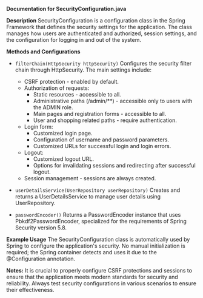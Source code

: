 **Documentation for SecurityConfiguration.java**

**Description** SecurityConfiguration is a configuration class in the Spring Framework that defines the security settings for the application. The class manages how users are authenticated and authorized, session settings, and the configuration for logging in and out of the system.

**Methods and Configurations**

- `filterChain(HttpSecurity httpSecurity)` Configures the security filter chain through HttpSecurity. The main settings include:
    
    - CSRF protection - enabled by default.
    - Authorization of requests:
        - Static resources - accessible to all.
        - Administrative paths (/admin/**) - accessible only to users with the ADMIN role.
        - Main pages and registration forms - accessible to all.
        - User and shopping related paths - require authentication.
    - Login form:
        - Customized login page.
        - Configuration of username and password parameters.
        - Customized URLs for successful login and login errors.
    - Logout:
        - Customized logout URL.
        - Options for invalidating sessions and redirecting after successful logout.
    - Session management - sessions are always created.
- `userDetailsService(UserRepository userRepository)` Creates and returns a UserDetailsService to manage user details using UserRepository.
    
- `passwordEncoder()` Returns a PasswordEncoder instance that uses Pbkdf2PasswordEncoder, specialized for the requirements of Spring Security version 5.8.
    

**Example Usage** The SecurityConfiguration class is automatically used by Spring to configure the application's security. No manual initialization is required; the Spring container detects and uses it due to the @Configuration annotation.

**Notes:** It is crucial to properly configure CSRF protections and sessions to ensure that the application meets modern standards for security and reliability. Always test security configurations in various scenarios to ensure their effectiveness.